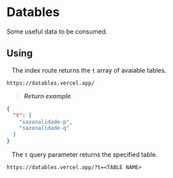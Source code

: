 # Datables
Some useful data to be consumed.

## Using

&nbsp;&nbsp; The index route returns the `t` array of avaiable tables.

```
https://datables.vercel.app/
```

> ***Return example***
```json
{
  "t": [
    "sazonalidade-p",
    "sazonalidade-q"
  ]
}
```


&nbsp;&nbsp; The `t` query parameter returns the specified table.

```
https://datables.vercel.app/?t=<TABLE NAME>
```
